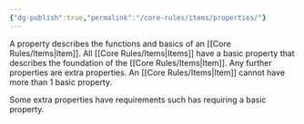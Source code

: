 ```yaml
---
{"dg-publish":true,"permalink":"/core-rules/items/properties/"}
---
```


A property describes the functions and basics of an [[Core Rules/Items\|Item]]. All [[Core Rules/Items\|Items]] have a basic property that describes the foundation of the [[Core Rules/Items\|Item]]. Any further properties are extra properties. An [[Core Rules/Items\|Item]] cannot have more than 1 basic property.

Some extra properties have requirements such has requiring a basic property.